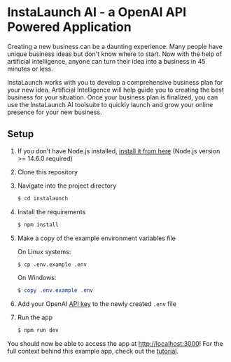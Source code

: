 # InstaLaunch AI - a OpenAI API Powered Application

Creating a new business can be a daunting experience. Many people have unique business ideas but don't know where to start. Now with the help of artificial intelligence, anyone can turn their idea into a business in 45 minutes or less.

InstaLaunch works with you to develop a comprehensive business plan for your new idea. Artificial Intelligence will help guide you to creating the best business for your situation. Once your business plan is finalized, you can use the InstaLaunch AI toolsuite to quickly launch and grow your online presence for your new business.

## Setup

1. If you don’t have Node.js installed, [install it from here](https://nodejs.org/en/) (Node.js version >= 14.6.0 required)

2. Clone this repository

3. Navigate into the project directory

   ```bash
   $ cd instalaunch
   ```

4. Install the requirements

   ```bash
   $ npm install
   ```

5. Make a copy of the example environment variables file

   On Linux systems:

   ```bash
   $ cp .env.example .env
   ```

   On Windows:

   ```powershell
   $ copy .env.example .env
   ```

6. Add your OpenAI [API key](https://platform.openai.com/account/api-keys) to the newly created `.env` file

7. Run the app

   ```bash
   $ npm run dev
   ```

You should now be able to access the app at [http://localhost:3000](http://localhost:3000)! For the full context behind this example app, check out the [tutorial](https://platform.openai.com/docs/quickstart).
